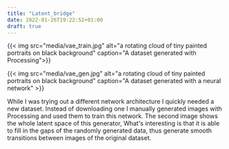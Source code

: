 ```yaml
---
title: "Latent_bridge"
date: 2022-01-26T19:22:52+01:00
draft: true
---
```


{{< img src="media/vae_train.jpg" alt="a rotating cloud of tiny painted portraits on black background" caption="A dataset generated with Processing">}}

{{< img src="media/vae_gen.jpg" alt="a rotating cloud of tiny painted portraits on black background" caption="A dataset generated with a neural network" >}}

While I was trying out a different network architecture I quickly needed a new dataset. Instead of downloading one I manually generated images with Processing and used them to train this network. The second image shows the whole latent space of this generator, What's interesting is that it is able to fill in the gaps of the randomly generated data, thus generate smooth transitions between images of the original dataset.